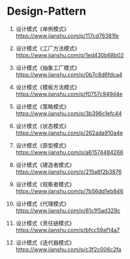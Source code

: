 # Design-Pattern

1. 设计模式《单例模式》  
https://www.jianshu.com/p/117cd76381fe   

1. 设计模式《工厂方法模式》   
https://www.jianshu.com/p/1ed430b68b02  

1. 设计模式《抽象工厂模式》  
https://www.jianshu.com/p/0b7c8d6fdca4  

1. 设计模式《模板方法模式》  
https://www.jianshu.com/p/f0757c949d4e  

1. 设计模式《策略模式》  
https://www.jianshu.com/p/3b396c1efc44  

1. 设计模式《状态模式》  
https://www.jianshu.com/p/262ada910a4e  

1. 设计模式《原型模式》  
https://www.jianshu.com/p/a61574484266  

1. 设计模式《建造者模式》  
https://www.jianshu.com/p/215a8f2b3876  

1. 设计模式《观察者模式》  
https://www.jianshu.com/p/7b56dd1eb846  

1. 设计模式《代理模式》  
https://www.jianshu.com/p/61c1f5ad329c  

1. 设计模式《责任链模式》  
https://www.jianshu.com/p/bfcc59af14a7

1. 设计模式《迭代器模式》  
https://www.jianshu.com/p/c3f2c006c2fa
